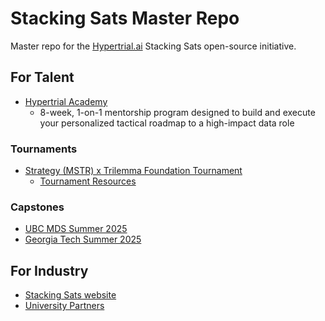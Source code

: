 # Stacking Sats Master Repo
Master repo for the [Hypertrial.ai](https://www.hypertrial.ai/) Stacking Sats open-source initiative. 

## For Talent
- [Hypertrial Academy](https://www.hypertrial.ai/academy)
  - 8-week, 1-on-1 mentorship program designed to build and execute your personalized tactical roadmap to a high-impact data role

### Tournaments
- [Strategy (MSTR) x Trilemma Foundation Tournament](https://www.hypertrial.ai/bitcoin-arena/challenge/bitcoin)
  -  [Tournament Resources](https://www.hypertrial.ai/resources/bitcoin-arena)

### Capstones 
- [UBC MDS Summer 2025](https://www.hypertrial.ai/university-projects/ubc-mds)
- [Georgia Tech Summer 2025](https://www.hypertrial.ai/university-projects/georgia-tech)

## For Industry
- [Stacking Sats website](https://hypertrial.github.io/stacking_sats_product/)
- [University Partners](https://www.hypertrial.ai/partners)
